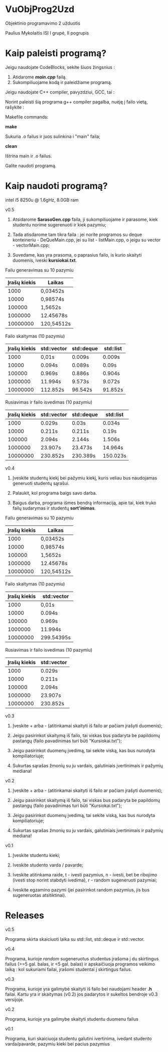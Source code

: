 # VuObjProg2Uzd
Objektinio programavimo 2 užduotis

Paulius Mykolaitis ISI I grupė, II pogrupis

# Kaip paleisti programą?
Jeigu naudojate CodeBlocks, sekite šiuos žingsnius :

1. Atidarome ***main.cpp*** failą.
2. Sukompiliuojame kodą ir paleidžiame programą.

Jeigu naudojate C++ compiler, pavyzdziui, GCC, tai :

Norint paleisti šią programa g++ compiler pagalba, nuėję į failo vietą, rašykite : 

Makefile commands:

**make**

Sukuria .o failus ir juos sulinkina i "main" faila;

**clean**

Ištrina main ir .o failus.

Galite naudoti programą.

# Kaip naudoti programą?

intel i5 8250u @ 1.6gHz, 8.0GB ram

v0.5

1. Atsidarome **SarasoGen.cpp** faila, ji sukompiliuojame ir parasome, kiek studentu norime sugerenuoti ir kiek pazymiu;

2. Tada atisdarome tam tikra faila : jei norite programos su deque konteineriu - DeQueMain.cpp, jei su list - listMain.cpp, o jeigu su vector - vectorMain.cpp;

3. Suvedame, kas yra prasoma, o paprasius failo, is kurio skaityti duomenis, iveski **kursiokai.txt**.

Failu generavimas su 10 pazymiu

| Įrašų kiekis | Laikas |
|--|--|
| 1000 | 0,03452s |
| 10000 | 0,98574s | 
| 100000 | 1,5652s |
| 1000000 | 12.45678s |
| 10000000 | 120,54512s |

Failo skaitymas (10 pazymiu)

| Įrašų kiekis | std::vector | std::deque | std::list |
|--|--|--|--|
| 1000 | 0,01s | 0.009s | 0.009s |
| 10000 |  0.094s | 0.089s | 0.09s |
| 100000 |  0.969s | 0.886s | 0.904s |
| 1000000 | 11.994s | 9.573s | 9.072s |
| 10000000 | 112.852s | 96.542s | 91.852s |

Rusiavimas ir failo isvedimas (10 pazymiu)

| Įrašų kiekis | std::vector | std::deque | std::list |
|--|--|--|--|
| 1000 | 0.029s | 0.03s | 0.034s |
| 10000 |  0.211s | 0.211s | 0.19s |
| 100000 |  2.094s | 2.144s | 1.506s |
| 1000000 | 23.907s | 23.473s | 14.964s |
| 10000000 | 230.852s | 230.389s | 150.023s |

v0.4

1. Įveskite studentų kiekį bei pažymiu kiekį, kuris veliau bus naudojamas generuoti studentų sąrašui.

2. Palaukit, kol programa baigs savo darba.

3. Baigus darba, programa išmes bendrą informaciją, apie tai, kiek truko failų sudarymas ir studentų **sort'inimas**.

Failu generavimas su 10 pazymiu

| Įrašų kiekis | Laikas |
|--|--|
| 1000 | 0,03452s |
| 10000 | 0,98574s | 
| 100000 | 1,5652s |
| 1000000 | 12.45678s |
| 10000000 | 120,54512s |

Failo skaitymas (10 pazymiu)

| Įrašų kiekis | std::vector |
|--|--|
| 1000 | 0,01s | 
| 10000 |  0.094s |
| 100000 |  0.969s | 
| 1000000 | 11.994s | 
| 10000000 | 299.54395s | 

Rusiavimas ir failo isvedimas (10 pazymiu)

| Įrašų kiekis | std::vector |
|--|--|
| 1000 | 0.029s | 
| 10000 |  0.211s |
| 100000 |  2.094s | 
| 1000000 | 23.907s | 
| 10000000 | 230.852s | 

v0.3

1. Įveskite + arba - (atitinkamai skaityti iš failo ar pačiam įrašyti duomenis);

2. Jeigu pasirinkot skaitymą iš failo, tai viskas bus padaryta be papildomų pastangų (failo pavadinimas turi būti "Kursiokai.txt");

3. Jeigu pasirinkot duomenų įvedimą, tai sekite viską, kas bus nurodyta kompiliatoriuje;

4. Sukurtas sąrašas žmonių su ju vardais, galutiniais įvertinimais ir pažymių mediana!

v0.2

1. Įveskite + arba - (atitinkamai skaityti iš failo ar pačiam įrašyti duomenis);

2. Jeigu pasirinkot skaitymą iš failo, tai viskas bus padaryta be papildomų pastangų (failo pavadinimas turi būti "Kursiokai.txt");

3. Jeigu pasirinkot duomenų įvedimą, tai sekite viską, kas bus nurodyta kompiliatoriuje;

4. Sukurtas sąrašas žmonių su ju vardais, galutiniais įvertinimais ir pažymių mediana!

v0.1

1. Įveskite studentu kieki;

2. Iveskite studento varda / pavarde;

3. Iveskite atitinkama raide, t - ivesti pazymius, n - ivesti, bet be ribojimo (ivesti stop norint stabdyti ivedima), r - random sugeneruoti pazymiai;

4. Iveskite egzamino pazymi (jei pasirinkot random pazymius, jis bus sugeneruotas atsitiktinai).

# Releases

v0.5 

Programa skirta skaiciuoti laika su std::list, std::deque ir std::vector.

v0.4 

Programa, kurioje *random* sugeneruotus studentus įrašoma į du skirtingus failus (>=5 gal. balas, ir <5 gal. balas) ir apskaičiuoja programos veikimo laiką : kol sukuriami failai, įrašomi studentai į skirtingus failus.

v0.3 

Programa, kurioje yra galimybė skaityti iš failo bei naudojami header **.h** failai. Kartu yra ir skaitymas (v0.2) jos padarytos ir sukeltos bendroje v0.3 versijoje.

v0.2

Programa, kurioje yra galimybe skaityti studentu duomenu failus

v0.1

Programa, kuri skaiciuoja studentu galutini ivertinima, ivedant studento varda/pavarde, pazymiu kieki bei pacius pazymius

